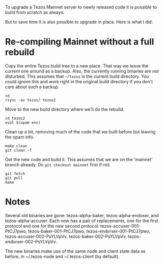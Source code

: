 To upgrade a Tezos Mainnet server to newly released code it is possible to build from scratch as always.

But to save time it is also possible to upgrade in place. Here is what I did:

# Re-compiling Mainnet without a full rebuild

Copy the entire Tezos build tree to a new place. That way we leave the current one around as a backup.
Also, the currently running binaries are not disturbed. This assumes that `~/tezos` is the current build directory.
You could ignore this and work right in the original build directory if you don't care about such a backup.

```
cd
rsync -av tezos/ tezos2
```

Move to the new build directory where we'll do the rebuild.

```
cd tezos2
eval $(opam env)
```

Clean up a bit, removing much of the code that we built before but leaving the opam info.

```
make clean
git clean -f
```

Get the new code and build it. This assumes that we are on the 'mainnet' branch already.  Do `git checkout mainnet` first if not.

```
git fetch
git pull
make
```

# Notes

Several old binaries are gone:  tezos-alpha-baker, tezos-alpha-endoser, and tezos-alpha-accuser. Each now has a pair of replacements, one for the first protocol and one for the new second protocol: tezos-accuser-001-PtCJ7pwo, tezos-baker-001-PtCJ7pwo, tezos-endorser-001-PtCJ7pwo, tezos-accuser-002-PsYLVpVv, tezos-baker-002-PsYLVpVv, tezos-endorser-002-PsYLVpVv.

The new binaries make use of the same node and client state data as before, in ~/.tezos-node and ~/.tezos-client (by default).
